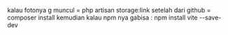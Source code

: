 
kalau fotonya g muncul = php artisan storage:link
setelah dari github = composer install
kemudian kalau npm nya gabisa :  npm install vite --save-dev
